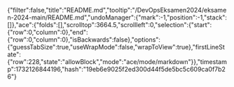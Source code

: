 {"filter":false,"title":"README.md","tooltip":"/DevOpsEksamen2024/eksamen-2024-main/README.md","undoManager":{"mark":-1,"position":-1,"stack":[]},"ace":{"folds":[],"scrolltop":3664.5,"scrollleft":0,"selection":{"start":{"row":0,"column":0},"end":{"row":0,"column":0},"isBackwards":false},"options":{"guessTabSize":true,"useWrapMode":false,"wrapToView":true},"firstLineState":{"row":228,"state":"allowBlock","mode":"ace/mode/markdown"}},"timestamp":1732126844196,"hash":"19eb6e9025f2ed300d44f5de5bc5c609ca0f7b26"}